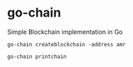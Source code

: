 # go-chain
Simple Blockchain implementation in Go

`go-chain createblockchain -address amr`

`go-chain printchain`
